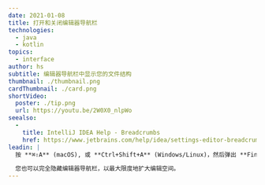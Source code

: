 ```yaml
---
date: 2021-01-08
title: 打开和关闭编辑器导航栏
technologies:
  - java
  - kotlin
topics:
  - interface
author: hs
subtitle: 编辑器导航栏中显示您的文件结构
thumbnail: ./thumbnail.png
cardThumbnail: ./card.png
shortVideo:
  poster: ./tip.png
  url: https://youtu.be/2W0X0_nlpWo
seealso:
  - 
    title: IntelliJ IDEA Help - Breadcrumbs
    href: https://www.jetbrains.com/help/idea/settings-editor-breadcrumbs.html
leadin: |
  按 **⌘⇧A** (macOS), 或 **Ctrl+Shift+A** (Windows/Linux)，然后弹出 **Find Actions** 对话框。 键入"editor breadcrumbs"检索，并选择您想要的选项。

  您也可以完全隐藏编辑器导航栏，以最大限度地扩大编辑空间。
---
```


